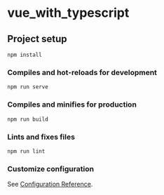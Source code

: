 # vue_with_typescript

## Project setup
```
npm install
```

### Compiles and hot-reloads for development
```
npm run serve
```

### Compiles and minifies for production
```
npm run build
```

### Lints and fixes files
```
npm run lint
```

### Customize configuration
See [Configuration Reference](https://cli.vuejs.org/config/).

<!--
参考サイト
[Vue JS 3 Tutorial for Beginners #1 - Introduction - YouTube](https://www.youtube.com/watch?v=YrxBCBibVo0&list=PL4cUxeGkcC9hYYGbV60Vq3IXYNfDk8At1)
[簡単な例で始めるVue3でTypeScript入門 | アールエフェクト](https://reffect.co.jp/vue/vue3-typescript)

VueとTypeScriptを使用する場合は以下の2つがある
([【2021年版】Vue.js + TypeScriptの開発スタイル - RAKUS Developers Blog | ラクス エンジニアブログ](https://tech-blog.rakus.co.jp/entry/20210901/frontend#%E3%81%BE%E3%81%A8%E3%82%81))
- Object Style
- Class Style

Vue3以降ではObject Styleが公式になるらしい

その他参考
[import Vue from 'vue'の意味を研究して、分かってきたもの | xyyolab👨‍🔬🔥](https://blog.xyyolab.com/views/geek/frontend/0010-import-vue-from-vue.html#import-vue-from-vue-%E3%81%AF%E3%81%AA%E3%81%9C%E4%BD%BF%E3%81%88%E3%82%8B%E3%81%8B%EF%BC%9F)


[Vue Composition APIのrefとreactiveを解説！違いと使い分け－こばてくブログ](https://kobatech-blog.com/vue-composition-api-ref-reactive/)
[VuejsとTypeScriptで快適にコーティングをするTips](https://zenn.dev/ryusou/articles/vuejs-typescript20210129)

後々試してみたい
[Vue + JSX + Nuxt Composition API で最高のフロント開発体験 - ANDPAD Tech Blog](https://tech.andpad.co.jp/entry/2021/07/01/170000)
 -->
